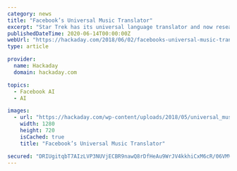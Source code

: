```yaml
---
category: news
title: "Facebook’s Universal Music Translator"
excerpt: "Star Trek has its universal language translator and now researchers from Facebook Artificial Intelligence Research (FAIR) has developed a universal music translator. Much of it is based on Google ..."
publishedDateTime: 2020-06-14T00:00:00Z
webUrl: "https://hackaday.com/2018/06/02/facebooks-universal-music-translator/"
type: article

provider:
  name: Hackaday
  domain: hackaday.com

topics:
  - Facebook AI
  - AI

images:
  - url: "https://hackaday.com/wp-content/uploads/2018/05/universal_music_translation_fe1.jpg"
    width: 1280
    height: 720
    isCached: true
    title: "Facebook’s Universal Music Translator"

secured: "DRIUgitqbT7AIzLVP3NUVjECBR9nawQ8rDfHeAu9WrJV4kkhiCxM6cR/06VMVZ0lTQwtaOEal/upUyFVS/idUz4V4Ouk5L5SLFTUptehCBnSCVZSfBsyYT7axsW8dnKO0BHOyk/e/6NnxbEqBia3mFTHnYdWZ3Mi6TtguBKsT4RRkXJD/fWImlLNHr32ABQ/Vmi78xdZLbxxQXEV6mnSx4jar5pTEcN03jdOR9UkpN3Shu9qDd9oZQ/GYctbS6qemTUAAiE5EnfDmXtcz92hIuTl1d7qegcrP+BUjjdtWql5/NLUZYBN2D1uDvnClU4P54OPcnljhgayb9JSrLexwQ==;cujjcKgs2Dv/FbhR3aaQmA=="
---
```



